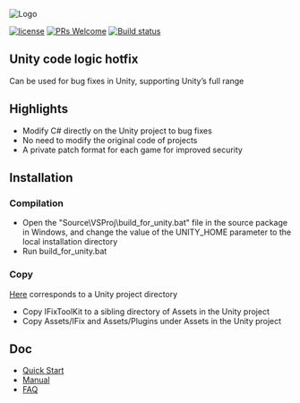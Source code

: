 ![Logo](./Pic/logo.png)

[![license](http://img.shields.io/badge/license-MIT-blue.svg)](https://github.com/Tencent/InjectFix/blob/master/LICENSE)
[![PRs Welcome](https://img.shields.io/badge/PRs-welcome-blue.svg)](https://github.com/Tencent/InjectFix/pulls)
[![Build status](https://travis-ci.org/Tencent/InjectFix.svg?branch=master)](https://travis-ci.org/Tencent/InjectFix)

## Unity code logic hotfix

Can be used for bug fixes in Unity, supporting Unity’s full range

## Highlights

* Modify C# directly on the Unity project to bug fixes
* No need to modify the original code of projects 
* A private patch format for each game for improved security


## Installation

### Compilation

* Open the "Source\VSProj\build_for_unity.bat" file in the source package in Windows, and change the value of the UNITY_HOME parameter to the local installation directory
* Run build_for_unity.bat

### Copy

[Here](./Source/UnityProj/) corresponds to a Unity project directory

* Copy IFixToolKit to a sibling directory of Assets in the Unity project
* Copy Assets/IFix and Assets/Plugins under Assets in the Unity project 

## Doc

* [Quick Start](./Doc/quick_start_en.md)
* [Manual](./Doc/user_manual_en.md)
* [FAQ](./Doc/faq_en.md)
